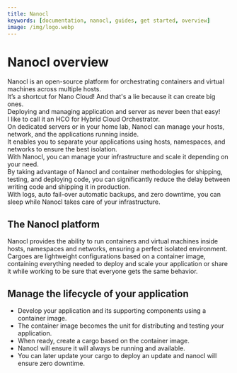 ```yaml
---
title: Nanocl
keywords: [documentation, nanocl, guides, get started, overview]
image: /img/logo.webp
---
```


# Nanocl overview

Nanocl is an open-source platform for orchestrating containers and virtual machines across multiple hosts.<br/>
It’s a shortcut for Nano Cloud!
And that's a lie because it can create big ones.<br/>
Deploying and managing application and server as never been that easy!<br/>
I like to call it an HCO for Hybrid Cloud Orchestrator.<br/>
On dedicated servers or in your home lab, Nanocl can manage your hosts, network, and the applications running inside.<br/>
It enables you to separate your applications using hosts, namespaces, and networks to ensure the best isolation.<br/>
With Nanocl, you can manage your infrastructure and scale it depending on your need.<br/>
By taking advantage of Nanocl and container methodologies for shipping, testing, and deploying code, you can significantly reduce the delay between writing code and shipping it in production.<br/>
With logs, auto fail-over automatic backups, and zero downtime,
you can sleep while Nanocl takes care of your infrastructure.


## The Nanocl platform

Nanocl provides the ability to run containers and virtual machines inside hosts, namespaces and networks, ensuring a perfect isolated environment.
Cargoes are lightweight configurations based on a container image, containing everything needed to deploy and scale your application or share it while working to be sure that everyone gets the same behavior.

## Manage the lifecycle of your application

- Develop your application and its supporting components using a container image.
- The container image becomes the unit for distributing and testing your application.
- When ready, create a cargo based on the container image.
- Nanocl will ensure it will always be running and available.
- You can later update your cargo to deploy an update and nanocl will ensure zero downtime.
